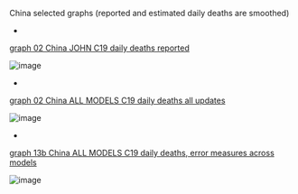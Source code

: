 China selected graphs (reported and estimated daily deaths are smoothed) 

*

[graph 02 China JOHN C19 daily deaths reported](https://github.com/pourmalek/CovidLongitudinal/blob/main/output/countries/China/graph%2002%20China%20JOHN%20C19%20daily%20deaths%20reported.pdf)

![image](https://github.com/pourmalek/CovidLongitudinal/assets/30849720/91643dd1-53e5-4429-b4b5-46f709702e64)

*

[graph 02 China ALL MODELS C19 daily deaths all updates](https://github.com/pourmalek/CovidLongitudinal/blob/main/output/countries/China/graph%2002%20China%20ALL%20MODELS%20C19%20daily%20deaths%20all%20updates.pdf)

![image](https://github.com/pourmalek/CovidLongitudinal/assets/30849720/619f5e68-b843-4b16-a9be-336d0e2bd66d)

*

[graph 13b China ALL MODELS C19 daily deaths, error measures across models](https://github.com/pourmalek/CovidLongitudinal/blob/main/output/countries/China/graph%2013b%20China%20ALL%20MODELS%20C19%20daily%20deaths%2C%20error%20measures%20across%20models.pdf)

![image](https://github.com/pourmalek/CovidLongitudinal/assets/30849720/2d7bd92c-c0e8-4df0-a0f2-8bbf13db787d)

